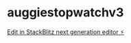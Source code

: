 # auggiestopwatchv3

[Edit in StackBlitz next generation editor ⚡️](https://stackblitz.com/~/github.com/NickRomanek/auggiestopwatchv3)